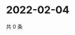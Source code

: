 # 2022-02-04

共 0 条

<!-- BEGIN WEIBO -->
<!-- 最后更新时间 Fri Feb 04 2022 23:00:35 GMT+0800 (China Standard Time) -->

<!-- END WEIBO -->
